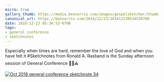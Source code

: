```yaml
---
micro: true
gallery_thumb: https://media.bennorris.com/images/gospelsketcher/thumbs/oct-16-5-rasband.jpg
canonical_url: https://bennorris.com/2016/12/23/201612230534530700
date: 2016-12-23 05:34:53-0700
tags:
- general conference
- sketchnotes
---
```


Especially when times are hard, remember the love of God and when you have felt it
#Sketchnotes from Ronald A. Rasband is the Sunday afternoon session of General Conference ✍🏼⛪️

[![Oct 2016 general conference sketchnote 34](https://media.bennorris.com/images/gospelsketcher/general-conference/oct-2016/oct-16-5-rasband.jpg)](https://media.bennorris.com/images/gospelsketcher/general-conference/oct-2016/oct-16-5-rasband.jpg)
